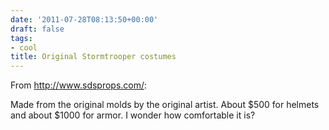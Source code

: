 ```yaml
---
date: '2011-07-28T08:13:50+00:00'
draft: false
tags:
- cool
title: Original Stormtrooper costumes
---
```


From http://www.sdsprops.com/:

Made from the original molds by the original artist. About $500 for helmets and about $1000 for armor. I wonder how comfortable it is?
